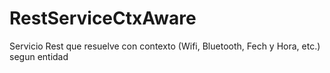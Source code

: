 RestServiceCtxAware
===================

Servicio Rest que resuelve con contexto (Wifi, Bluetooth, Fech y Hora, etc.) segun entidad
